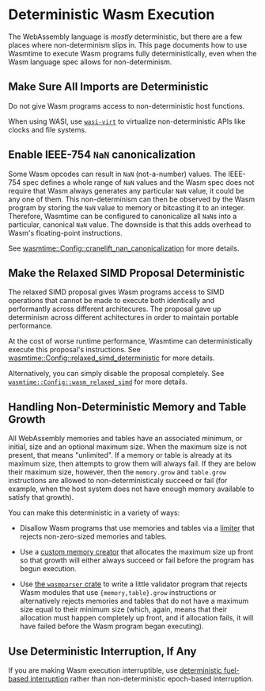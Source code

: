 # Deterministic Wasm Execution

The WebAssembly language is *mostly* deterministic, but there are a few places
where non-determinism slips in. This page documents how to use Wasmtime to
execute Wasm programs fully deterministically, even when the Wasm language spec
allows for non-determinism.

## Make Sure All Imports are Deterministic

Do not give Wasm programs access to non-deterministic host functions.

When using WASI, use
[`wasi-virt`](https://github.com/bytecodealliance/WASI-Virt) to virtualize
non-deterministic APIs like clocks and file systems.

## Enable IEEE-754 `NaN` canonicalization

Some Wasm opcodes can result in `NaN` (not-a-number) values. The IEEE-754 spec
defines a whole range of `NaN` values and the Wasm spec does not require that
Wasm always generates any particular `NaN` value, it could be any one of
them. This non-determinism can then be observed by the Wasm program by storing
the `NaN` value to memory or bitcasting it to an integer. Therefore, Wasmtime
can be configured to canonicalize all `NaN`s into a particular, canonical `NaN`
value. The downside is that this adds overhead to Wasm's floating-point
instructions.

See
[wasmtime::Config::cranelift_nan_canonicalization](https://docs.rs/wasmtime/latest/wasmtime/struct.Config.html#method.cranelift_nan_canonicalization)
for more details.

## Make the Relaxed SIMD Proposal Deterministic

The relaxed SIMD proposal gives Wasm programs access to SIMD operations that
cannot be made to execute both identically and performantly across different
architecures. The proposal gave up determinism across different achitectures in
order to maintain portable performance.

At the cost of worse runtime performance, Wasmtime can deterministically execute
this proposal's instructions. See
[wasmtime::Config::relaxed_simd_deterministic](https://docs.rs/wasmtime/latest/wasmtime/struct.Config.html#method.relaxed_simd_deterministic)
for more details.

Alternatively, you can simply disable the proposal completely. See
[`wasmtime::Config::wasm_relaxed_simd`](https://docs.rs/wasmtime/latest/wasmtime/struct.Config.html#method.wasm_relaxed_simd)
for more details.

## Handling Non-Deterministic Memory and Table Growth

All WebAssembly memories and tables have an associated minimum, or initial, size
and an optional maximum size. When the maximum size is not present, that means
"unlimited". If a memory or table is already at its maximum size, then attempts
to grow them will always fail. If they are below their maximum size, however,
then the `memory.grow` and `table.grow` instructions are allowed to
non-deterministicaly succeed or fail (for example, when the host system does not
have enough memory available to satisfy that growth).

You can make this deterministic in a variety of ways:

* Disallow Wasm programs that use memories and tables via a
  [limiter](https://docs.rs/wasmtime/latest/wasmtime/struct.Store.html#method.limiter)
  that rejects non-zero-sized memories and tables.

* Use a [custom memory
  creator](https://docs.rs/wasmtime/latest/wasmtime/struct.Config.html#method.with_host_memory)
  that allocates the maximum size up front so that growth will either always
  succeed or fail before the program has begun execution.

* Use [the `wasmparser` crate](https://crates.io/crates/wasmparser) to write a
  little validator program that rejects Wasm modules that use
  `{memory,table}.grow` instructions or alternatively rejects memories and
  tables that do not have a maximum size equal to their minimum size (which,
  again, means that their allocation must happen completely up front, and if
  allocation fails, it will have failed before the Wasm program began
  executing).

## Use Deterministic Interruption, If Any

If you are making Wasm execution interruptible, use [deterministic fuel-based
interruption](./examples-interrupting-wasm.html#deterministic-fuel) rather than
non-deterministic epoch-based interruption.
